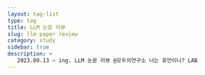 ```yaml
---
layout: tag-list
type: tag
title: LLM 논문 리뷰
slug: llm paper review
category: study
sidebar: true
description: >
   2023.09.13 ~ ing. LLM 논문 리뷰 @모두의연구소 너는 휴먼이니? LAB
---
```

